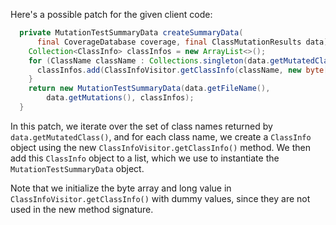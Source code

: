 Here's a possible patch for the given client code:

```java
  private MutationTestSummaryData createSummaryData(
      final CoverageDatabase coverage, final ClassMutationResults data) {
    Collection<ClassInfo> classInfos = new ArrayList<>();
    for (ClassName className : Collections.singleton(data.getMutatedClass())) {
      classInfos.add(ClassInfoVisitor.getClassInfo(className, new byte[0], 0));
    }
    return new MutationTestSummaryData(data.getFileName(),
        data.getMutations(), classInfos);
  }
```

In this patch, we iterate over the set of class names returned by `data.getMutatedClass()`, and for each class name, we create a `ClassInfo` object using the new `ClassInfoVisitor.getClassInfo()` method. We then add this `ClassInfo` object to a list, which we use to instantiate the `MutationTestSummaryData` object.

Note that we initialize the byte array and long value in `ClassInfoVisitor.getClassInfo()` with dummy values, since they are not used in the new method signature.